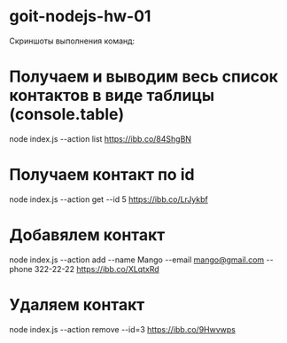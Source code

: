# goit-nodejs-hw-01

Скриншоты выполнения команд:

# Получаем и выводим весь список контактов в виде таблицы (console.table)
node index.js --action list
https://ibb.co/84ShgBN


# Получаем контакт по id
node index.js --action get --id 5
https://ibb.co/LrJykbf

# Добавялем контакт
node index.js --action add --name Mango --email mango@gmail.com --phone 322-22-22
https://ibb.co/XLqtxRd

# Удаляем контакт
node index.js --action remove --id=3
https://ibb.co/9Hwvwps
